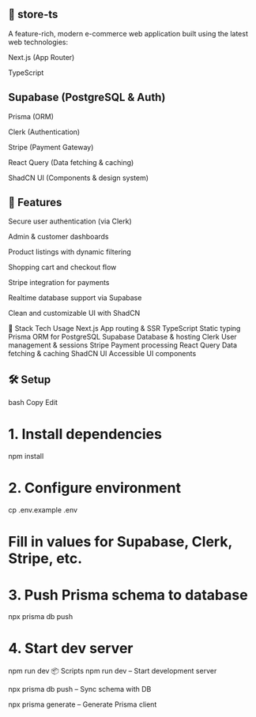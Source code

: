 ## 🛒 store-ts
A feature-rich, modern e-commerce web application built using the latest web technologies:

Next.js (App Router)

TypeScript

## Supabase (PostgreSQL & Auth)

Prisma (ORM)

Clerk (Authentication)

Stripe (Payment Gateway)

React Query (Data fetching & caching)

ShadCN UI (Components & design system)

## 🚀 Features
Secure user authentication (via Clerk)

Admin & customer dashboards

Product listings with dynamic filtering

Shopping cart and checkout flow

Stripe integration for payments

Realtime database support via Supabase

Clean and customizable UI with ShadCN

🧰 Stack
Tech	Usage
Next.js	App routing & SSR
TypeScript	Static typing
Prisma	ORM for PostgreSQL
Supabase	Database & hosting
Clerk	User management & sessions
Stripe	Payment processing
React Query	Data fetching & caching
ShadCN UI	Accessible UI components

## 🛠️ Setup
bash
Copy
Edit
# 1. Install dependencies
npm install

# 2. Configure environment
cp .env.example .env
# Fill in values for Supabase, Clerk, Stripe, etc.

# 3. Push Prisma schema to database
npx prisma db push

# 4. Start dev server
npm run dev
📦 Scripts
npm run dev – Start development server

npx prisma db push – Sync schema with DB

npx prisma generate – Generate Prisma client